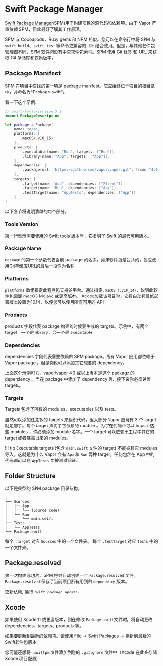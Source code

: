 # Swift Package Manager

[Swift Package Manager](https://swift.org/package-manager/)(SPM)用于构建项目的源代码和依赖项。由于 Vapor 严重依赖 SPM，因此最好了解其工作原理。

SPM 与 Cocoapods，Ruby gems 和 NPM 相似。您可以在命令行中将 SPM 与 `swift build`、`swift test` 等命令或兼容的 IDE 结合使用。但是，与其他软件包管理器不同，SPM 软件包没有中央软件包索引。SPM 使用 [Git 标签](https://git-scm.com/book/en/v2/Git-Basics-Tagging) 和 URL 来获取 Git 存储库和依赖版本。

## Package Manifest

SPM 在项目中查找的第一项是 package manifest。它应始终位于项目的根目录中，并命名为"Package.swift"。

看一下这个示例.

```swift
// swift-tools-version:5.2
import PackageDescription

let package = Package(
    name: "app",
    platforms: [
       .macOS(.v10_15)
    ],
    products: [
        .executable(name: "Run", targets: ["Run"]),
        .library(name: "App", targets: ["App"]),
    ],
    dependencies: [
        .package(url: "https://github.com/vapor/vapor.git", from: "4.0.0"),
    ],
    targets: [
        .target(name: "App", dependencies: ["Fluent"]),
        .target(name: "Run", dependencies: ["App"]),
        .testTarget(name: "AppTests", dependencies: ["App"])
    ]
)

```

以下各节将说明清单的每个部分。

### Tools Version

第一行表示需要使用的 Swift tools 版本号，它指明了 Swift 的最低可用版本。

### Package Name

`Package` 的第一个参数代表当前 package 的名字。如果软件包是公共的，则应使用Git存储库URL的最后一段作为名称

### Platforms

`platforms` 数组指定此程序包支持的平台。通过指定`.macOS（.v10_14）`，说明此软件包需要 macOS Mojave 或更高版本。 Xcode加载该项目时，它将自动将最低部署版本设置为10.14，以便您可以使用所有可用的 API

### Products

products 字段代表 package 构建的时候要生成的 targets。示例中，有两个 target，一个是 library，另一个是 executable

### Dependencies

dependencies 字段代表需要依赖的 SPM package。所有 Vapor 应用都依赖于 Vapor package ，但是你也可以添加其它想要的 dependency。

上面这个示例可见，[vapor/vapor](https://github.com/vapor/vapor) 4.0 或以上版本是这个 package 的 dependency 。当在 package 中添加了 dependency 后，接下来你必须设置 targets。

### Targets

Targets 包含了所有的 modules、executables 以及 tests。

虽然可以添加任意多的 targets 来组织代码，但大部分 Vapor 应用有 3 个 target 就足够了。每个 target 声明了它依赖的 module 。为了在代码中可以 import 这些 modules ，你必须添加 module 名字。一个 target 可以依赖于工程中其它的 target 或者暴露出来的 modules。

!!! tip
    Executable targets (包含 `main.swift` 文件的 target) 不能被其它 modules 导入。这就是为什么 Vapor 会有 `App` 和 `Run` 两种 target。任何包含在 App 中的代码都可以在 `AppTests` 中被测试验证。

## Folder Structure

以下是典型的 SPM package 目录结构。

```
.
├── Sources
│   ├── App
│   │   └── (Source code)
│   └── Run
│       └── main.swift
├── Tests
│   └── AppTests
└── Package.swift
```

每个 `.target` 对应 `Sources` 中的一个文件夹。
每个 `.testTarget` 对应 `Tests` 中的一个文件夹。

## Package.resolved

第一次构建成功后，SPM 将会自动创建一个 `Package.resolved` 文件。`Package.resolved` 保存了当前项目所有用到的 `dependency` 版本。

更新依赖, 运行 `swift package update`.

## Xcode

如果使用 Xcode 11 或更高版本，则在修改 `Package.swift`文件时，将自动更改 dependencies、targets、products 等。

如果要更新到最新的依赖项。请使用 File &rarr; Swift Packages &rarr; 更新到最新的Swift软件包版本


您可能还想将 `.swiftpm` 文件添加到您的 `.gitignore` 文件中（Xcode 在此处存储 Xcode 项目配置）
